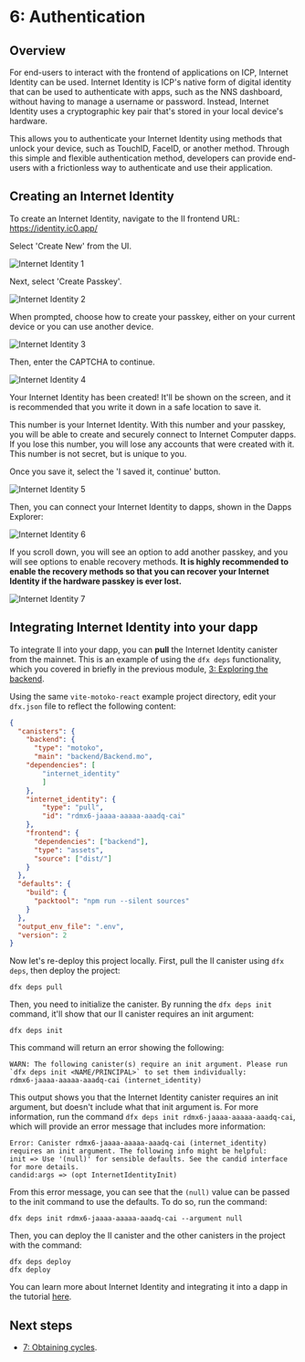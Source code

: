 # 6:  Authentication

## Overview

For end-users to interact with the frontend of applications on ICP, Internet Identity can be used. Internet Identity is ICP's native form of digital identity that can be used to authenticate with apps, such as the NNS dashboard, without having to manage a username or password. Instead, Internet Identity uses a cryptographic key pair that's stored in your local device's hardware. 

This allows you to authenticate your Internet Identity using methods that unlock your device, such as TouchID, FaceID, or another method. Through this simple and flexible authentication method, developers can provide end-users with a frictionless way to authenticate and use their application.

## Creating an Internet Identity

To create an Internet Identity, navigate to the II frontend URL: https://identity.ic0.app/

Select 'Create New' from the UI.

![Internet Identity 1](_attachments/II_1.png)

Next, select 'Create Passkey'.

![Internet Identity 2](_attachments/II_2.png)

When prompted, choose how to create your passkey, either on your current device or you can use another device. 

![Internet Identity 3](_attachments/II_3.png)

Then, enter the CAPTCHA to continue.

![Internet Identity 4](_attachments/II_4.png)

Your Internet Identity has been created! It'll be shown on the screen, and it is recommended that you write it down in a safe location to save it. 

This number is your Internet Identity. With this number and your passkey, you will be able to create and securely connect to Internet Computer dapps. If you lose this number, you will lose any accounts that were created with it. This number is not secret, but is unique to you.

Once you save it, select the 'I saved it, continue' button.

![Internet Identity 5](_attachments/II_5.png)

Then, you can connect your Internet Identity to dapps, shown in the Dapps Explorer:

![Internet Identity 6](_attachments/II_6.png)

If you scroll down, you will see an option to add another passkey, and you will see options to enable recovery methods. **It is highly recommended to enable the recovery methods so that you can recover your Internet Identity if the hardware passkey is ever lost.**

![Internet Identity 7](_attachments/II_7.png)

## Integrating Internet Identity into your dapp

To integrate II into your dapp, you can **pull** the Internet Identity canister from the mainnet. This is an example of using the `dfx deps` functionality, which you covered in briefly in the previous module, [3: Exploring the backend](3-exploring-the-backend.md). 

Using the same `vite-motoko-react` example project directory, edit your `dfx.json` file to reflect the following content:

```json
{
  "canisters": {
    "backend": {
      "type": "motoko",
      "main": "backend/Backend.mo",
    "dependencies": [
        "internet_identity"
        ]
    },
    "internet_identity": {
        "type": "pull",
        "id": "rdmx6-jaaaa-aaaaa-aaadq-cai"
    },
    "frontend": {
      "dependencies": ["backend"],
      "type": "assets",
      "source": ["dist/"]
    }
  },
  "defaults": {
    "build": {
      "packtool": "npm run --silent sources"
    }
  },
  "output_env_file": ".env",
  "version": 2
}
```

Now let's re-deploy this project locally. First, pull the II canister using `dfx deps`, then deploy the project:

```
dfx deps pull
```

Then, you need to initialize the canister. By running the `dfx deps init` command, it'll show that our II canister requires an init argument:

```
dfx deps init
```

This command will return an error showing the following:

```
WARN: The following canister(s) require an init argument. Please run `dfx deps init <NAME/PRINCIPAL>` to set them individually:
rdmx6-jaaaa-aaaaa-aaadq-cai (internet_identity)
```

This output shows you that the Internet Identity canister requires an init argument, but doesn't include what that init argument is. For more information, run the command `dfx deps init rdmx6-jaaaa-aaaaa-aaadq-cai`, which will provide an error message that includes more information:

```
Error: Canister rdmx6-jaaaa-aaaaa-aaadq-cai (internet_identity) requires an init argument. The following info might be helpful:
init => Use '(null)' for sensible defaults. See the candid interface for more details.
candid:args => (opt InternetIdentityInit)
```

From this error message, you can see that the `(null)` value can be passed to the init command to use the defaults. To do so, run the command:

```
dfx deps init rdmx6-jaaaa-aaaaa-aaadq-cai --argument null
```

Then, you can deploy the II canister and the other canisters in the project with the command:

```
dfx deps deploy
dfx deploy
```

You can learn more about Internet Identity and integrating it into a dapp in the tutorial [here](/docs/current/tutorials/developer-journey/level-3/3.5-identities-and-auth).

## Next steps

- [7: Obtaining cycles](7-obtaining-cycles.md).